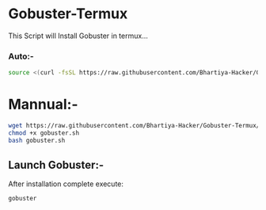 # Gobuster-Termux
This Script will Install Gobuster in termux...

### Auto:-

```bash
source <(curl -fsSL https://raw.githubusercontent.com/Bhartiya-Hacker/Gobuster-Termux/blob/main/gobuster.sh) 
```
# Mannual:-

```bash
wget https://raw.githubusercontent.com/Bhartiya-Hacker/Gobuster-Termux/blob/main/gobuster.sh
chmod +x gobuster.sh
bash gobuster.sh
```
## Launch Gobuster:-

After installation complete execute:
```bash
gobuster
```
